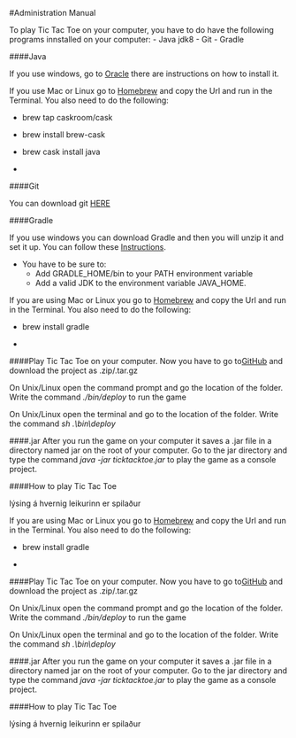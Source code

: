 #Administration Manual

To play Tic Tac Toe on your computer, you have to do have the following programs innstalled on your computer:
	- Java jdk8
	- Git
	- Gradle

####Java

If you use windows, go to [Oracle](http://www.oracle.com/technetwork/java/javase/downloads/jre7u9-downloads-1859586.html) there are instructions on how to install it. 

If you use Mac or Linux go to [Homebrew](http://brew.sh) and copy the Url and run in the Terminal. 
You also need to do the following:
 - brew tap caskroom/cask
 - brew install brew-cask
 - brew cask install java

-
####Git

You can download git [HERE](http://git-scm.com/download/win "Download and install git")

####Gradle

If you use windows you can download Gradle and then you will unzip it and set it up. You can follow these [Instructions]( https://docs.gradle.org/current/userguide/installation.html "instructions for gradle"). 

- You have to be sure to:
    - Add GRADLE_HOME/bin to your PATH environment variable
    - Add a valid JDK to the environment variable JAVA_HOME.

If you are using Mac or Linux you go to [Homebrew](http://brew.sh) and copy the Url and run in the Terminal. 
You also need to do the following:
 - brew install gradle

-
####Play Tic Tac Toe on your computer.
Now you have to go to[GitHub](https://github.com/peturs15/Jertep) and download the project as .zip/.tar.gz

On Unix/Linux open the command prompt and go the location of the folder. Write the command *./bin/deploy* to run the game

On Unix/Linux open the terminal and go to the location of the folder. Write the command *sh .\bin\deploy*

####.jar
After you run the game on your computer it saves a .jar file in a directory named jar on the root of your computer. Go to the jar directory and type the command *java -jar ticktacktoe.jar* to play the game as a console project.

####How to play Tic Tac Toe

lýsing á hvernig leikurinn er spilaður

If you are using Mac or Linux you go to [Homebrew](http://brew.sh) and copy the Url and run in the Terminal. 
You also need to do the following:
 - brew install gradle

-
####Play Tic Tac Toe on your computer.
Now you have to go to[GitHub](https://github.com/peturs15/Jertep) and download the project as .zip/.tar.gz

On Unix/Linux open the command prompt and go the location of the folder. Write the command *./bin/deploy* to run the game

On Unix/Linux open the terminal and go to the location of the folder. Write the command *sh .\bin\deploy*

####.jar
After you run the game on your computer it saves a .jar file in a directory named jar on the root of your computer. Go to the jar directory and type the command *java -jar ticktacktoe.jar* to play the game as a console project.

####How to play Tic Tac Toe

lýsing á hvernig leikurinn er spilaður
